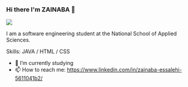 ### Hi there I'm ZAINABA 👋

![](https://happycoding.io/tutorials/java/images/hello-world-4.png)

I am a software engineering student at the National School of Applied Sciences.

Skills: JAVA / HTML / CSS

- 🌱 I’m currently studying
- 📫 How to reach me: https://www.linkedin.com/in/zainaba-essalehi-5611041b2/

